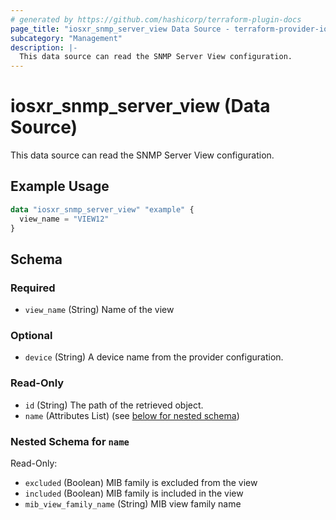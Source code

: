 ```yaml
---
# generated by https://github.com/hashicorp/terraform-plugin-docs
page_title: "iosxr_snmp_server_view Data Source - terraform-provider-iosxr"
subcategory: "Management"
description: |-
  This data source can read the SNMP Server View configuration.
---
```


# iosxr_snmp_server_view (Data Source)

This data source can read the SNMP Server View configuration.

## Example Usage

```terraform
data "iosxr_snmp_server_view" "example" {
  view_name = "VIEW12"
}
```

<!-- schema generated by tfplugindocs -->
## Schema

### Required

- `view_name` (String) Name of the view

### Optional

- `device` (String) A device name from the provider configuration.

### Read-Only

- `id` (String) The path of the retrieved object.
- `name` (Attributes List) (see [below for nested schema](#nestedatt--name))

<a id="nestedatt--name"></a>
### Nested Schema for `name`

Read-Only:

- `excluded` (Boolean) MIB family is excluded from the view
- `included` (Boolean) MIB family is included in the view
- `mib_view_family_name` (String) MIB view family name


